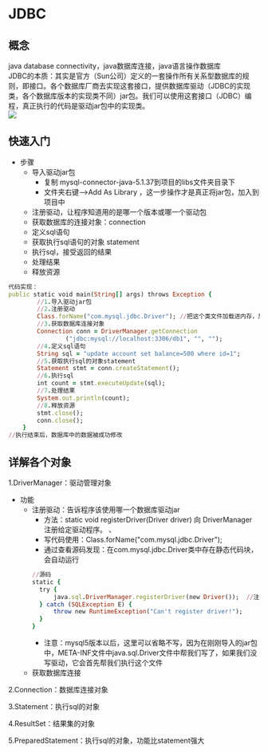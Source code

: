 # JDBC
## 概念
java database connectivity，java数据库连接，java语言操作数据库  
JDBC的本质：其实是官方（Sun公司）定义的一套操作所有关系型数据库的规则，即接口。各个数据库厂商去实现这套接口，提供数据库驱动（JDBC的实现类，各个数据库版本的实现类不同）jar包。我们可以使用这套接口（JDBC）编程，真正执行的代码是驱动jar包中的实现类。  
![](../JDBC/图片1.jpg)  

## 快速入门
  * 步骤
    * 导入驱动jar包
      *  复制 mysql-connector-java-5.1.37到项目的libs文件夹目录下
      *  文件夹右键-->Add As Library ，这一步操作才是真正将jar包，加入到项目中
    * 注册驱动，让程序知道用的是哪一个版本或哪一个驱动包
    * 获取数据库的连接对象：connection
    * 定义sql语句
    * 获取执行sql语句的对象 statement
    * 执行sql，接受返回的结果
    * 处理结果
    * 释放资源
```ruby
代码实现：
public static void main(String[] args) throws Exception {
        //1.导入驱动jar包
        //2.注册驱动
        Class.forName("com.mysql.jdbc.Driver"); //把这个类文件加载进内存，加载进内存后会自动执行
        //3.获取数据库连接对象
        Connection conn = DriverManager.getConnection
                ("jdbc:mysql://localhost:3306/db1", "", "");
        //4.定义sql语句
        String sql = "update account set balance=500 where id=1";
        //5.获取执行sql的对象statement
        Statement stmt = conn.createStatement();
        //6.执行sql
        int count = stmt.executeUpdate(sql);
        //7.处理结果
        System.out.println(count);
        //8.释放资源
        stmt.close();
        conn.close();
    }
//执行结束后，数据库中的数据被成功修改
```
## 详解各个对象
1.DriverManager：驱动管理对象
  * 功能
    * 注册驱动：告诉程序该使用哪一个数据库驱动jar
      * 方法：static void registerDriver(Driver driver) 向 DriverManager 注册给定驱动程序。  、
      * 写代码使用：Class.forName("com.mysql.jdbc.Driver");
      * 通过查看源码发现：在com.mysql.jdbc.Driver类中存在静态代码块，会自动运行
      ```Ruby
      //源码
      static {
        try {
            java.sql.DriverManager.registerDriver(new Driver());  //注册驱动
        } catch (SQLException E) {
            throw new RuntimeException("Can't register driver!");
        }
      }
      ```
      * 注意：mysql5版本以后，这里可以省略不写，因为在刚刚导入的jar包中，META-INF文件中java.sql.Driver文件中帮我们写了，如果我们没写驱动，它会首先帮我们执行这个文件
    * 获取数据库连接 

2.Connection：数据库连接对象


3.Statement：执行sql的对象


4.ResultSet：结果集的对象


5.PreparedStatement：执行sql的对象，功能比statement强大
